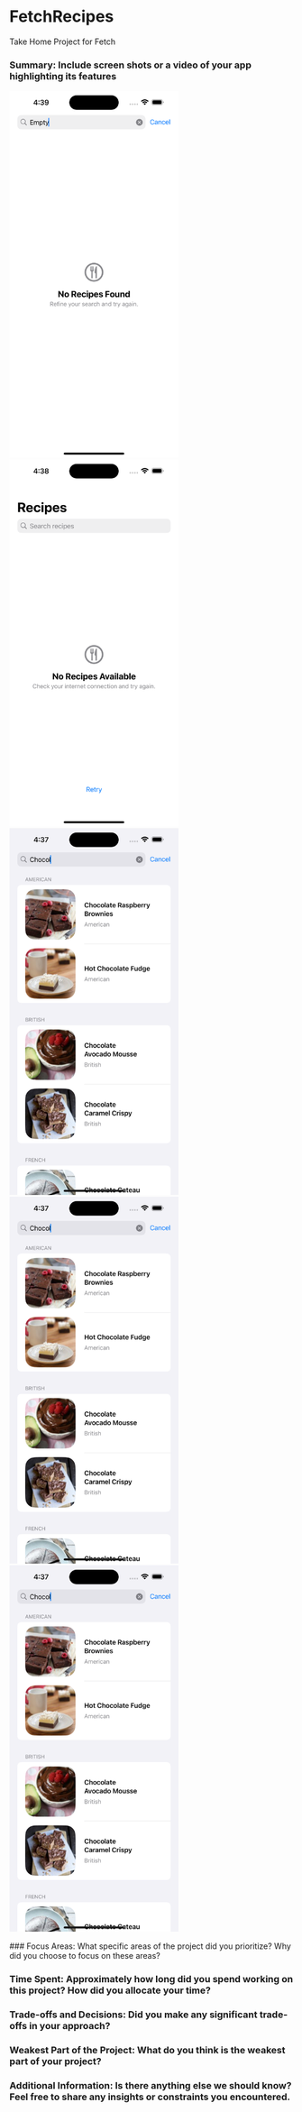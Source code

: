 # FetchRecipes
Take Home Project for Fetch

### Summary: Include screen shots or a video of your app highlighting its features
<p float="left">
  <img src="Screenshots/Screen1.png" width="300" alt="Main Screen">
  <img src="Screenshots/Screen2.png" width="300" alt="Search by Cuisine">
  <img src="Screenshots/Screen3.png" width="300" alt="Search by Recipe Name">
  <img src="Screenshots/Screen3.png" width="300" alt="No Internet">
  <img src="Screenshots/Screen3.png" width="300" alt="No Search Results">
</p>
### Focus Areas: What specific areas of the project did you prioritize? Why did you choose to focus on these areas?

### Time Spent: Approximately how long did you spend working on this project? How did you allocate your time?

### Trade-offs and Decisions: Did you make any significant trade-offs in your approach?

### Weakest Part of the Project: What do you think is the weakest part of your project?

### Additional Information: Is there anything else we should know? Feel free to share any insights or constraints you encountered.
